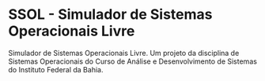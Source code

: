 SSOL - Simulador de Sistemas Operacionais Livre
====

Simulador de Sistemas Operacionais Livre. Um projeto da disciplina de Sistemas Operacionais do Curso de Análise e Desenvolvimento de Sistemas do Instituto Federal da Bahia.
